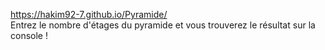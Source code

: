 https://hakim92-7.github.io/Pyramide/   
Entrez le nombre d'étages du pyramide et vous trouverez le résultat sur la console !
